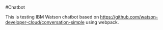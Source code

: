 #Chatbot

This is testing IBM Watson chatbot based on https://github.com/watson-developer-cloud/conversation-simple using webpack.